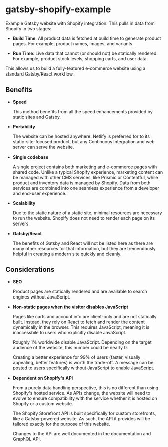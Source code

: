 # gatsby-shopify-example

Example Gatsby website with Shopify integration. This pulls in data from
Shopify in two stages:

- **Build Time**: All product data is fetched at build time to generate product
  pages. For example, product names, images, and variants.

- **Run Time**: Live data that cannot (or should not) be statically rendered.
  For example, product stock levels, shopping carts, and user data.

This allows us to build a fully-featured e-commerce website using a standard
Gatsby/React workflow.

## Benefits

- **Speed**

  This method benefits from all the speed enhancements provided by static sites
  and Gatsby.

- **Portability**

  The website can be hosted anywhere. Netlify is preferred for to its
  static-site-focused product, but any Continuous Integration and web server
  can serve the website.

- **Single codebase**

  A single project contains both marketing and e-commerce pages with shared
  code. Unlike a typical Shopify experience, marketing content can be managed
  with other CMS services, like Prismic or Contentful, while product and
  inventory data is managed by Shopify. Data from both services are combined
  into one seamless experience from a developer and end-user experience.

- **Scalability**

  Due to the static nature of a static site, minimal resources are necessary to
  run the website. Shopify does not need to render each page on its servers.

- **Gatsby/React**

  The benefits of Gatsby and React will not be listed here as there are many
  other resources for that information, but they are tremendously helpful in
  creating a modern site quickly and cleanly.

## Considerations

- **SEO**

  Product pages are statically rendered and are available to search engines
  without JavaScript.

- **Non-static pages when the visitor disables JavaScript**

  Pages like carts and account info are client-only and are not statically
  built. Instead, they rely on React to fetch and render the content
  dynamically in the browser. This requires JavaScript, meaning it is
  inaccessbile to users who explicitly disable JavaScript.

  Roughly 1% worldwide disable JavaScript. Depending on the target audience of
  the website, this number could be nearly 0.

  Creating a better experience for 99% of users (faster, visually appealing,
  better features) is worth the trade-off. A message can be posted to users
  specifically without JavaScript to enable JavaScript.

- **Dependent on Shopify's API**

  From a purely data handling perspective, this is no different than using
  Shopify's hosted service. As APIs change, the website will need to evolve to
  ensure compatibility with the service whether it is hosted on Shopify or a
  custom website.

  The Shopify Storefront API is built specifically for custom storefronts, like
  a Gatsby-powered website. As such, the API it provides will be tailored
  exactly for the purpose of this website.

  Changes to the API are well documented in the documentation and GraphQL API.
